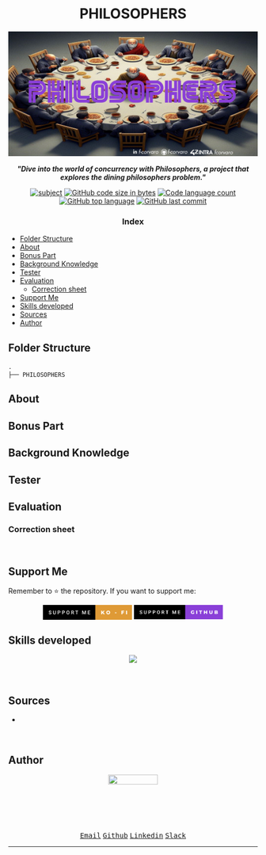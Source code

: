 <h1 align="center">PHILOSOPHERS</h1>

<p align="center">
  <a href="https://github.com/f-corvaro/PHILOSOPHERS">
	<img src="https://github.com/f-corvaro/PHILOSOPHERS/blob/main/.extra/philosophers.png" alt="PHILOSOPHERS">
  </a>
</p>

<p align="center">
	<b><i>"Dive into the world of concurrency with Philosophers, a project that explores the dining philosophers problem."</i></b><br>
</p>
<p align="center" style="text-decoration: none;">
    <a href="https://github.com/f-corvaro/PHILOSOPHERS/blob/main/.extra/en.subject.pdf"><img alt="subject" src="https://img.shields.io/badge/subject-PHILOSOPHERS-yellow" /></a>
    <a href="https://github.com/f-corvaro/PHILOSOPHERS"><img alt="GitHub code size in bytes" src="https://img.shields.io/github/languages/code-size/f-corvaro/PHILOSOPHERS?color=blueviolet" /></a>
    <a href="https://github.com/f-corvaro/PHILOSOPHERS"><img alt="Code language count" src="https://img.shields.io/github/languages/count/f-corvaro/PHILOSOPHERS?color=yellow" /></a>
    <a href="https://github.com/f-corvaro/PHILOSOPHERS"><img alt="GitHub top language" src="https://img.shields.io/github/languages/top/f-corvaro/PHILOSOPHERS?color=blueviolet" /></a>
    <a href="https://github.com/f-corvaro/PHILOSOPHERS"><img alt="GitHub last commit" src="https://img.shields.io/github/last-commit/f-corvaro/PHILOSOPHERS?color=yellow" /></a>
</p>

<h3 align="center">Index</h3>

- [Folder Structure](#folder-structure)
- [About](#about)
- [Bonus Part](#bonus-part)
- [Background Knowledge](#background-knowledge)
- [Tester](#tester)
- [Evaluation](#evaluation)
	- [Correction sheet](#correction-sheet)
- [Support Me](#support-me)
- [Skills developed](#skills-developed)
- [Sources](#sources)
- [Author](#author)


## Folder Structure

<p align="justify">

```
.
├── PHILOSOPHERS

```
</p>

## About

<p align="justify">


</p>


</p>

## Bonus Part

<p align="justify">

</p>


## Background Knowledge

<p align="justify">



</p>

## Tester


## Evaluation

### Correction sheet

</p>
<br>


## Support Me

<p align="justify">
Remember to ⭐ the repository.
If you want to support me:</p>

<p align="center">
<a href="https://ko-fi.com/fcorvaro"><img width="180" img align="center" src="https://github.com/f-corvaro/42.common_core/blob/main/.extra/support-me-ko-fi.svg"><alt=""></a>
<a href="https://github.com/sponsors/f-corvaro"><img width="180" img align="center" src="https://github.com/f-corvaro/42.common_core/blob/main/.extra/support-me-github.svg"><alt=""></a>

<br>

## Skills developed

<p align="center">
  <a href="https://skillicons.dev">
    <img src="https://skillicons.dev/icons?i=git,c,vim,vscode" />
  </a>
</p><br>

## Sources

- 

<br>

## Author

<p align="center"><a href="https://profile.intra.42.fr/users/fcorvaro"><img style="height:auto;" src="https://avatars.githubusercontent.com/u/102758065?v=4" width="100" height="100"alt=""></a>
<p align="center">
<a href="mailto:fcorvaro@student.42roma.it"><kbd>Email</kbd><alt=""></a>
<a href="https://github.com/f-corvaro"><kbd>Github</kbd><alt=""></a>
<a href="https://www.linkedin.com/in/f-corvaro/"><kbd>Linkedin</kbd><alt=""></a>
<a href="https://42born2code.slack.com/team/U050L8XAFLK"><kbd>Slack</kbd><alt=""></a>

<hr/>